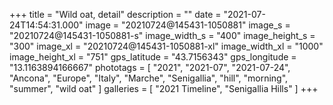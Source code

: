 +++
title = "Wild oat, detail"
description = ""
date = "2021-07-24T14:54:31.000"
image = "20210724@145431-1050881"
image_s = "20210724@145431-1050881-s"
image_width_s = "400"
image_height_s = "300"
image_xl = "20210724@145431-1050881-xl"
image_width_xl = "1000"
image_height_xl = "751"
gps_latitude = "43.7156343"
gps_longitude = "13.1163894166667"
phototags = [ "2021", "2021-07", "2021-07-24", "Ancona", "Europe", "Italy", "Marche", "Senigallia", "hill", "morning", "summer", "wild oat" ]
galleries = [ "2021 Timeline", "Senigallia Hills" ]
+++
